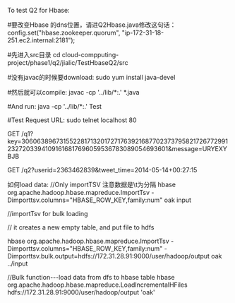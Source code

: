 
To test
Q2 for Hbase:




#要改变Hbase 的dns位置，请进Q2Hbase.java修改这句话：
config.set("hbase.zookeeper.quorum", "ip-172-31-18-251.ec2.internal:2181");

#先进入src目录
cd cloud-compputing-project/phase1/q2/jialic/TestHbaseQ2/src

#没有javac的时候要download:
sudo yum install java-devel


#然后就可以compile:
javac -cp '../lib/*:.' *.java

#And run:
java -cp '../lib/*:.' Test





#Test Request URL:
sudo telnet localhost 80


GET /q1?key=306063896731552281713201727176392168770237379582172677299123272033941091616817696059536783089054693601&message=URYEXYBJB

GET /q2?userid=2363462839&tweet_time=2014-05-14+00:27:15


如何load data:
//Only importTSV  注意数据是\t为分隔
hbase org.apache.hadoop.hbase.mapreduce.ImportTsv -Dimporttsv.columns="HBASE_ROW_KEY,family:num" oak input


//importTsv for bulk loading

// it creates a new empty table, and put file to hdfs

hbase org.apache.hadoop.hbase.mapreduce.ImportTsv -Dimporttsv.columns="HBASE_ROW_KEY,family:num" -Dimporttsv.bulk.output=hdfs://172.31.28.91:9000/user/hadoop/output oak ../input



//Bulk function---load data from dfs to hbase table
hbase org.apache.hadoop.hbase.mapreduce.LoadIncrementalHFiles hdfs://172.31.28.91:9000/user/hadoop/output 'oak'

